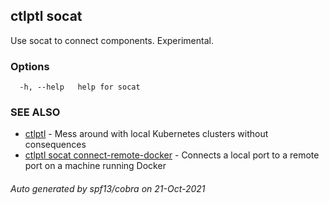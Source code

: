 ## ctlptl socat

Use socat to connect components. Experimental.

### Options

```
  -h, --help   help for socat
```

### SEE ALSO

* [ctlptl](ctlptl.md)	 - Mess around with local Kubernetes clusters without consequences
* [ctlptl socat connect-remote-docker](ctlptl_socat_connect-remote-docker.md)	 - Connects a local port to a remote port on a machine running Docker

###### Auto generated by spf13/cobra on 21-Oct-2021
